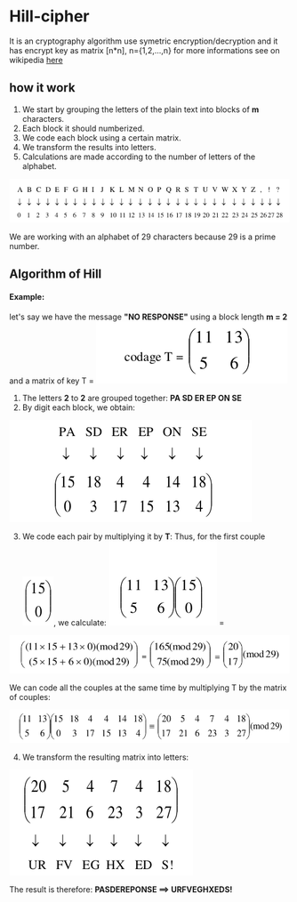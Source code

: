 # Hill-cipher
It is an cryptography algorithm use symetric encryption/decryption and it has encrypt key as matrix \[n\*n\], n={1,2,...,n}
for more informations see on wikipedia [here](https://en.wikipedia.org/wiki/Hill_cipher)
## how it work 
1. We start by grouping the letters of the plain text into blocks of **m** characters.
2. Each block it should numberized.
3. We code each block using a certain matrix.
4. We transform the results into letters.
5. Calculations are made according to the number of letters of the alphabet. 

![char](screenshots/chars.png)

We are working with an alphabet of 29 characters because 29 is a prime number.
## Algorithm of Hill
#### Example:
let's say we have the message **"NO RESPONSE"** using a block length **m = 2** and a matrix of key T = ![code1](screenshots/code1.png)
1. The letters **2** to **2** are grouped together: **PA SD ER EP ON SE**
2. By digit each block, we obtain:

  ![code2](screenshots/code2.png)
 
3. We code each pair by multiplying it by **T**: 
Thus, for the first couple![code3](screenshots/code3.png), we calculate: ![code4](screenshots/code41.png) =

![code5](screenshots/code5.png)

We can code all the couples at the same time by multiplying T by the matrix of couples:

![code6](screenshots/code6.png)

4. We transform the resulting matrix into letters: 

![code7](screenshots/code7.png)

The result is therefore: **PASDEREPONSE ==> URFVEGHXEDS!** 
